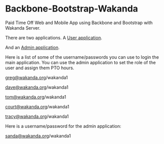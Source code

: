 Backbone-Bootstrap-Wakanda
==========================

Paid Time Off Web and Mobile App using Backbone and  Bootstrap with Wakanda Server.

There are two applications. A [User application](http://192.241.155.204:8081).

And an [Admin application](http://192.241.155.204:8081/admin.html).

Here is a list of some of the username/passwords you can use to login the main application. You can use the admin application to set the role of the user and assign them PTO hours.

greg@wakanda.org/wakanda1

dave@wakanda.org/wakanda1

tom@wakanda.org/wakanda1

court@wakanda.org/wakanda1

tracy@wakanda.org/wakanda1



Here is a username/password for the admin application:

sanda@wakanda.org/wakanda1
